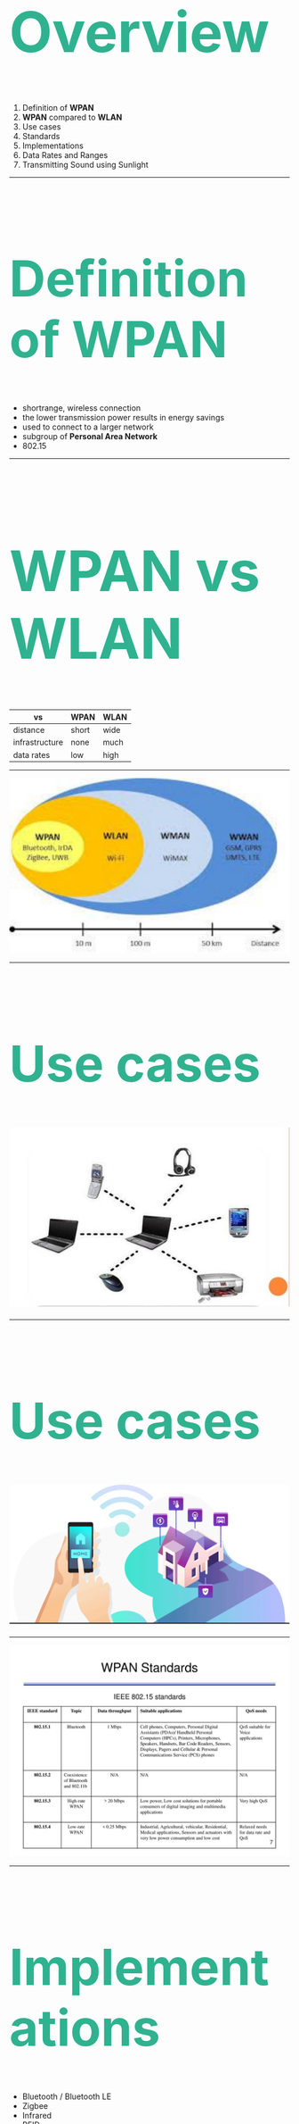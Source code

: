 <h1 style="color:rgb(47, 178, 143); font-size: 100px;">Overview</h1>

1. Definition of **WPAN**
2. **WPAN** compared to **WLAN**
3. Use cases
4. Standards
5. Implementations
6. Data Rates and Ranges
7. Transmitting Sound using Sunlight

---

<h1 style="color:rgb(47, 178, 143); font-size: 90px;">Definition of WPAN</h1>

- shortrange, wireless connection
- the lower transmission power results in energy savings
- used to connect to a larger network
- subgroup of **Personal Area Network**
- 802.15

---

<h1 style="color:rgb(47, 178, 143); font-size: 100px;">WPAN vs WLAN</h1>

| vs             | **WPAN** | **WLAN** |
| -------------- | -------- | -------- |
| distance       | short    | wide     |
| infrastructure | none     | much     |
| data rates     | low      | high     |

---

![](images/Range.jpg)

---

<h1 style="color:rgb(47, 178, 143); font-size: 90px;">Use cases</h1>

## ![](images/wpans.jpg)

---

<h1 style="color:rgb(47, 178, 143); font-size: 90px;">Use cases</h1>

## ![](images/home_auto.png)

---

![](images/standards.jpg)

---

<h1 style="color:rgb(47, 178, 143); font-size: 90px;">Implementations</h1>

- Bluetooth / Bluetooth LE
- Zigbee
- Infrared
- RFID
- NFC

---

<h1 style="color:rgb(47, 178, 143); font-size: 80px;">Data Rates and Ranges</h1>

| tech     | speed          | range     |
| -------- | -------------- | --------- |
| RFID     | _8 kbit/s_     | _1000m_   |
| BT       | _433,9 kbit/s_ | _100m_    |
| WLAN     | _7 Gbit/s_     | _100m_    |
| Zigbee   | _250 kbit/s_   | _30m_     |
| Infrared | _4 Mbit/s_     | _10m-30m_ |
| NFC      | _424 kbit/s_   | _10cm_    |
